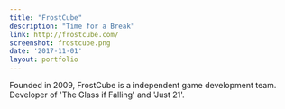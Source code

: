 ```yaml
---
title: "FrostCube"
description: "Time for a Break"
link: http://frostcube.com/
screenshot: frostcube.png
date: '2017-11-01'
layout: portfolio
---
```


Founded in 2009, FrostCube is a independent game development team. Developer of 'The Glass if Falling' and 'Just 21'.
